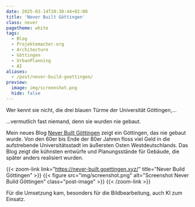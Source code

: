 ```yaml
---
date: 2025-03-14T20:30:44+02:00
title: 'Never Built Göttingen'
class: never
pagetheme: white
tags:
  - Blog
  - Projektemacher.org
  - Architecture
  - Göttingen
  - UrbanPlanning
  - AI
aliases:
  - /post/never-build-goettingen/
preview:
  image: img/screenshot.png
  hide: false
---
```


Wer kennt sie nicht, die drei blauen Türme der Universität Göttingen,...

<!--more-->

...vermutlich fast niemand, denn sie wurden nie gebaut.


Mein neues Blog [Never Built Göttingen](https://never-built.goettingen.xyz/) zeigt ein Göttingen, das nie gebaut wurde. Von den 60er bis Ende der 80er Jahren floss viel Geld in die aufstrebende Universitätsstadt im äußersten Osten Westdeutschlands. Das Blog zeigt die kühnsten entwürfe und Planungsstände für Gebäude, die später anders realisiert wurden.

{{< zoom-link link="https://never-built.goettingen.xyz/" title="Never Build Göttingen" >}}
    {{< figure src="img/screenshot.png" alt="Screenshot Never Build Göttingen" class="post-image" >}}
{{< /zoom-link >}}

Für die Umsetzung kam, besonders für die Bildbearbeitung, auch KI zum Einsatz.
